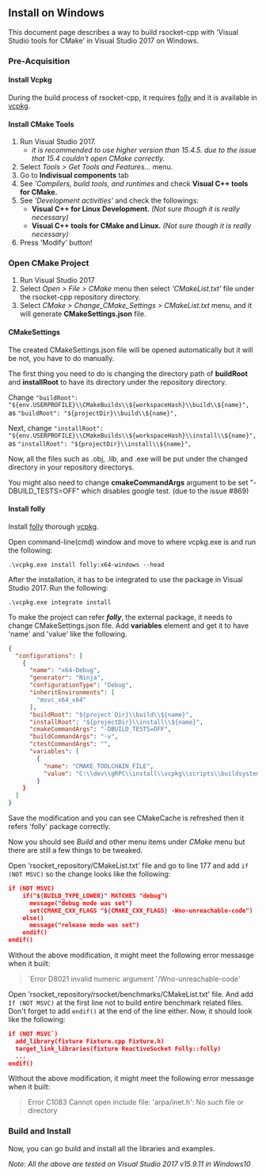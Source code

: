 
## Install on Windows

This document page describes a way to build rsocket-cpp with 'Visual Studio tools for CMake' in Visual Studio 2017 on Windows. 

### Pre-Acquisition 

#### Install Vcpkg 

During the build process of rsocket-cpp, it requires [folly](https://github.com/facebook/folly) and it is available in [vcpkg](https://github.com/Microsoft/vcpkg#vcpkg). 

#### Install CMake Tools

1. Run Visual Studio 2017. 
    * *it is recommended to use higher version than 15.4.5. due to the issue that 15.4 couldn't open CMake correctly.*
2. Select *Tools > Get Tools and Features...* menu.
3. Go to **Indivisual components** tab
4. See *'Compilers, build tools, and runtimes* and check **Visual C++ tools for CMake.**
5. See *'Development activities'* and check the followings:
    * **Visual C++ for Linux Development.** *(Not sure though it is really necessary)*
    * **Visual C++ tools for CMake and Linux.** *(Not sure though it is really necessary)*
6. Press 'Modify' button!

### Open CMake Project

1. Run Visual Studio 2017
2. Select *Open > File > CMake* menu then select *'CMakeList.txt'* file under the rsocket-cpp repository directory.
3. Select *CMake > Change_CMake_Settings > CMakeList.txt* menu, and it will generate **CMakeSettings.json** file.


#### CMakeSettings 

The created CMakeSettings.json file will be opened automatically but it will be not, you have to do manually. 

The first thing you need to do is changing the directory path of **buildRoot** and **installRoot** to have its directory under the repository directory.

Change
```"buildRoot": "${env.USERPROFILE}\\CMakeBuilds\\${workspaceHash}\\build\\${name}",```
as 
```"buildRoot": "${projectDir}\\build\\${name}",```

Next, change 
``` "installRoot": "${env.USERPROFILE}\\CMakeBuilds\\${workspaceHash}\\install\\${name}", ```
as
```"installRoot": "${projectDir}\\install\\${name}",```

Now, all the files such as .obj, .lib, and .exe will be put under the changed directory in your repository directorys. 

You might also need to change **cmakeCommandArgs** argument to be set "-DBUILD_TESTS=OFF" which disables google test. (due to the issue #869)

#### Install folly 

Install [folly](https://github.com/facebook/folly) thorough [vcpkg](https://github.com/Microsoft/vcpkg#vcpkg).

Open command-line(cmd) window and move to where vcpkg.exe is and run the following:

```
.\vcpkg.exe install folly:x64-windows --head
```

After the installation, it has to be integrated to use the package in Visual Studio 2017. Run the following:
```
.\vcpkg.exe integrate install
```

To make the project can refer ***folly***, the external package, it needs to change CMakeSettings.json file. Add **variables** element and get it to have 'name' and 'value' like the following.

```json
{
  "configurations": [
    {
      "name": "x64-Debug",
      "generator": "Ninja",
      "configurationType": "Debug",
      "inheritEnvironments": [
        "msvc_x64_x64"
      ],
      "buildRoot": "${project`Dir}\\build\\${name}",
      "installRoot": "${projectDir}\\install\\${name}",
      "cmakeCommandArgs": "-DBUILD_TESTS=OFF",
      "buildCommandArgs": "-v",
      "ctestCommandArgs": "",
      "variables": [
        {
          "name": "CMAKE_TOOLCHAIN_FILE",
          "value": "C:\\dev\\gRPC\\install\\vcpkg\\scripts\\buildsystems\\vcpkg.cmake"
        }      
    }
  ]
}
```
Save the modification and you can see CMakeCache is refreshed then it refers 'folly' package correctly. 

Now you should see *Build* and other menu items under *CMake* menu but there are still a few things to be tweaked.


Open 'rsocket_repository/CMakeList.txt' file and go to line 177 and add ```if (NOT MSVC)``` so the change looks like the following:
```json
if (NOT MSVC)
	if("${BUILD_TYPE_LOWER}" MATCHES "debug")
	  message("debug mode was set")
	  set(CMAKE_CXX_FLAGS "${CMAKE_CXX_FLAGS} -Wno-unreachable-code")
	else()
	  message("release mode was set")
	endif()
endif()
```
Without the above modification, it might meet the following error messasge when it built:
>`Error	D8021	invalid numeric argument '/Wno-unreachable-code'


Open 'rsocket_repository/rsocket/benchmarks/CMakeList.txt' file. And add ```If (NOT MSVC)``` at the first line not to build entire benchmark related files. Don't forget to add ```endif()``` at the end of the line either. Now, it should look like the following:
```json
if (NOT MSVC`)
  add_library(fixture Fixture.cpp Fixture.h)
  target_link_libraries(fixture ReactiveSocket Folly::folly)
  ...
endif()
```
Without the above modification, it might meet the following error messasge when it built:
>Error	C1083	Cannot open include file: 'arpa/inet.h': No such file or directory


### Build and Install

Now, you can go build and install all the libraries and examples. 

*Note: All the above are tested on Visual Studio 2017 v15.9.11 in Windows10*
